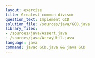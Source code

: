```yaml
---
layout: exercise
title: Greatest common divisor
question_text: Implement GCD
solution_file: /sources/java/GCD.java
library_files:
- /sources/java/Assert.java
- /sources/java/ArrayUtil.java
language: java
command: javac GCD.java && java GCD
---
```

